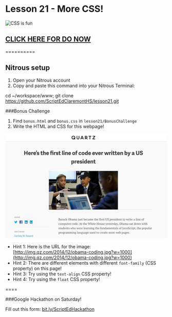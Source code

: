 Lesson 21 - More CSS!
========

![CSS is fun](http://i.giphy.com/pX8D09atj822I.gif)

## [CLICK HERE FOR DO NOW](https://docs.google.com/document/d/1yHDKFHp1tHFLU2fVl4-aM3p2hgBUZuhcKOF81R_m7bc/edit?usp=sharing)


==========
## Nitrous setup

1. Open your Nitrous account
2. Copy and paste this command into your Nitrous Terminal:

cd ~/workspace/www; git clone https://github.com/ScriptEdClaremontHS/lesson21.git

###Bonus Challenge

1. Find `bonus.html` and `bonus.css` in `lesson21/BonusChallenge`
2. Write the HTML and CSS for this webpage!

![Obama coding](images/obama-coding.png)

* Hint 1: Here is the URL for the image: [http://img.qz.com/2014/12/obama-coding.jpg?w=1000](http://img.qz.com/2014/12/obama-coding.jpg?w=1000)
* Hint 2: There are different elements with different `font-family` (CSS property) on this page!
* Hint 3: Try using the `text-align` CSS property!
* Hint 4: Try using the `float` CSS property!

====

###Google Hackathon on Saturday!

Fill out this form: [bit.ly/ScriptEdHackathon](http://bit.ly/ScriptEdHackathon)
